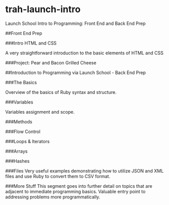 # trah-launch-intro
Launch School Intro to Programming: Front End and Back End Prep

##Front End Prep

###Intro HTML and CSS

A very straightforward introduction to the basic elements of HTML and CSS

###Project: Pear and Bacon Grilled Cheese


##Introduction to Programming via Launch School - Back End Prep

###The Basics

Overview of the basics of Ruby syntax and structure.

###Variables

Variables assignment and scope.

###Methods

###Flow Control

###Loops & Iterators

###Arrays

###Hashes

###Files
Very useful examples demonstrating how to utilize JSON and XML files and use Ruby to convert them to CSV format.

###More Stuff
This segment goes into further detail on topics that are adjacent to immediate programming basics. Valuable entry point to addressing problems more programmatically.

